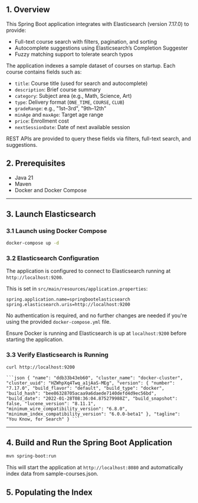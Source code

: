## 1. Overview

This Spring Boot application integrates with Elasticsearch (version 7.17.0) to provide:

- Full-text course search with filters, pagination, and sorting
- Autocomplete suggestions using Elasticsearch’s Completion Suggester
- Fuzzy matching support to tolerate search typos

The application indexes a sample dataset of courses on startup. Each course contains fields such as:

- `title`: Course title (used for search and autocomplete)
- `description`: Brief course summary
- `category`: Subject area (e.g., Math, Science, Art)
- `type`: Delivery format (`ONE_TIME`, `COURSE`, `CLUB`)
- `gradeRange`: e.g., "1st–3rd", "9th–12th"
- `minAge` and `maxAge`: Target age range
- `price`: Enrollment cost
- `nextSessionDate`: Date of next available session

REST APIs are provided to query these fields via filters, full-text search, and suggestions.

## 2. Prerequisites

- Java 21  
- Maven  
- Docker and Docker Compose

---

## 3. Launch Elasticsearch

### 3.1 Launch using Docker Compose

```bash
docker-compose up -d
```

### 3.2 Elasticsearch Configuration

The application is configured to connect to Elasticsearch running at `http://localhost:9200`.

This is set in `src/main/resources/application.properties`:

```properties
spring.application.name=springbootelasticsearch
spring.elasticsearch.uris=http://localhost:9200
```
No authentication is required, and no further changes are needed if you're using the provided `docker-compose.yml` file.

Ensure Docker is running and Elasticsearch is up at `localhost:9200` before starting the application.


### 3.3 Verify Elasticsearch is Running

```bash
curl http://localhost:9200
```

<pre><code>```json { "name": "ddb33b43eb60", "cluster_name": "docker-cluster", "cluster_uuid": "HZWhpXq4Twq_a1jAaS-MEg", "version": { "number": "7.17.0", "build_flavor": "default", "build_type": "docker", "build_hash": "bee86328705acaa9a6daede7140defd4d9ec56bd", "build_date": "2022-01-28T08:36:04.875279988Z", "build_snapshot": false, "lucene_version": "8.11.1", "minimum_wire_compatibility_version": "6.8.0", "minimum_index_compatibility_version": "6.0.0-beta1" }, "tagline": "You Know, for Search" } ```</code></pre>



---

## 4. Build and Run the Spring Boot Application

```bash
mvn spring-boot:run
```

This will start the application at `http://localhost:8080` and automatically index data from sample-courses.json.

## 5. Populating the Index
